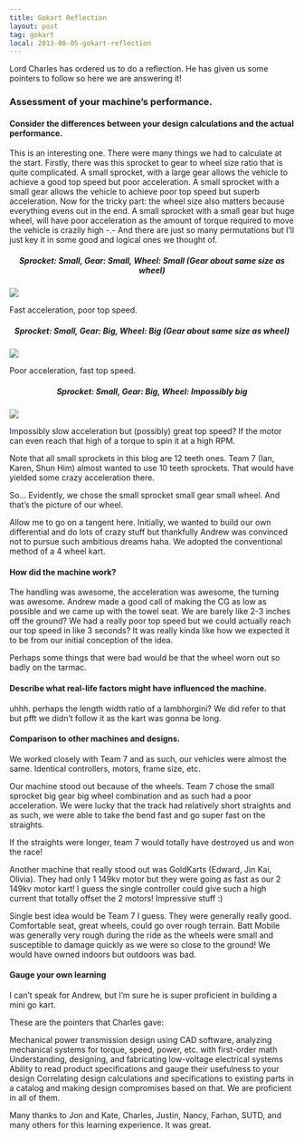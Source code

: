 ```yaml
---
title: Gokart Reflection
layout: post
tag: gokart
local: 2013-08-05-gokart-reflection
---
```


Lord Charles has ordered us to do a reflection. He has given us some pointers to follow so here we are answering it!

<h3>Assessment of your machine’s performance.</h3>
<h4>Consider the differences between your design calculations and the actual performance.</h4>

This is an interesting one. There were many things we had to calculate at the start. Firstly, there was this sprocket to gear to wheel size ratio that is quite complicated. A small sprocket, with a large gear allows the vehicle to achieve a good top speed but poor acceleration. A small sprocket with a small gear allows the vehicle to achieve poor top speed but superb acceleration. Now for the tricky part: the wheel size also matters because everything evens out in the end. A small sprocket with a small gear but huge wheel, will have poor acceleration as the amount of torque required to move the vehicle is crazily high -.- And there are just so many permutations but I’ll just key it in some good and logical ones we thought of.

<h5 style="text-align:center;">Sprocket: Small, Gear: Small, Wheel: Small (Gear about same size as wheel)</h5>
<div class="image-wrapper">
<img src="/images/{{page.local}}/1.jpg">
<p class="image-caption">Fast acceleration, poor top speed.</p>
</div>



<h5 style="text-align:center;">Sprocket: Small, Gear: Big, Wheel: Big (Gear about same size as wheel)</h5>
<div class="image-wrapper">
<img src="/images/{{page.local}}/2.jpg">
<p class="image-caption">Poor acceleration, fast top speed.</p>
</div>

<h5 style="text-align:center;">Sprocket: Small, Gear: Big, Wheel: Impossibly big</h5>
<div class="image-wrapper">
<img src="/images/{{page.local}}/3.jpg">
<p class="image-caption">Impossibly slow acceleration but (possibly) great top speed? If the motor can even reach that high of a torque to spin it at a high RPM.</p>
</div>

Note that all small sprockets in this blog are 12 teeth ones. Team 7 (Ian, Karen, Shun Him) almost wanted to use 10 teeth sprockets. That would have yielded some crazy acceleration there.

So… Evidently, we chose the small sprocket small gear small wheel. And that’s the picture of our wheel.

Allow me to go on a tangent here. Initially, we wanted to build our own differential and do lots of crazy stuff but thankfully Andrew was convinced not to pursue such ambitious dreams haha. We adopted the conventional method of a 4 wheel kart.

<h4>How did the machine work?</h4>

The handling was awesome, the acceleration was awesome, the turning was awesome. Andrew made a good call of making the CG as low as possible and we came up with the towel seat. We are barely like 2-3 inches off the ground? We had a really poor top speed but we could actually reach our top speed in like 3 seconds? It was really kinda like how we expected it to be from our initial conception of the idea.

Perhaps some things that were bad would be that the wheel worn out so badly on the tarmac.

<h4>Describe what real-life factors might have influenced the machine.</h4>

uhhh. perhaps the length width ratio of a lambhorgini? We did refer to that but pfft we didn’t follow it as the kart was gonna be long.

<h4>Comparison to other machines and designs.</h4>

We worked closely with Team 7 and as such, our vehicles were almost the same. Identical controllers, motors, frame size, etc.

Our machine stood out because of the wheels. Team 7 chose the small sprocket big gear big wheel combination and as such had a poor acceleration. We were lucky that the track had relatively short straights and as such, we were able to take the bend fast and go super fast on the straights.

If the straights were longer, team 7 would totally have destroyed us and won the race!

Another machine that really stood out was GoldKarts (Edward, Jin Kai, Olivia). They had only 1 149kv motor but they were going as fast as our 2 149kv motor kart! I guess the single controller could give such a high current that totally offset the 2 motors! Impressive stuff :)

Single best idea would be Team 7 I guess. They were generally really good. Comfortable seat, great wheels, could go over rough terrain. Batt Mobile was generally very rough during the ride as the wheels were small and susceptible to damage quickly as we were so close to the ground! We would have owned indoors but outdoors was bad.

<h4>Gauge your own learning</h4>

I can’t speak for Andrew, but I’m sure he is super proficient in building a mini go kart.

These are the pointers that Charles gave:

Mechanical power transmission design using CAD software, analyzing mechanical systems for torque, speed, power, etc. with first-order math
Understanding, designing, and fabricating low-voltage electrical systems
Ability to read product specifications and gauge their usefulness to your design
Correlating design calculations and specifications to existing parts in a catalog and making design compromises based on that.
We are proficient in all of them.

Many thanks to Jon and Kate, Charles, Justin, Nancy, Farhan, SUTD, and many others for this learning experience. It was great.
